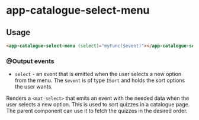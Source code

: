 # app-catalogue-select-menu

## Usage
```html
<app-catalogue-select-menu (select)="myFunc($event)"></app-catalogue-select-menu>
```

### @Output events
* ``select`` - an event that is emitted when the user selects a new option from the menu. The ``$event`` is of type ``ISort`` and holds the sort options the user wants.

Renders a ``<mat-select>`` that emits an event with the needed data when the user selects a new option. This is used to sort quizzes in a catalogue page. The parent component can use it to fetch the quizzes in the desired order.